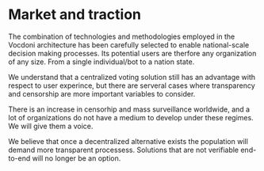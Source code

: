 # Market and traction

The combination of technologies and methodologies employed in the Vocdoni architecture has been carefully selected to enable national-scale decision making processes. Its potential users are therfore any organization of any size. From a single individual/bot to a nation state.

We understand that a centralized voting solution still has an advantage with respect to user experince, but there are serveral cases where transparency and censorship are more important variables to consider.

There is an increase in censorhip and mass surveillance worldwide, and a lot of organizations do not have a medium to develop under these regimes. We will give them a voice.

We believe that once a decentralized alternative exists the population will demand more transparent processess. Solutions that are not verifiable end-to-end will no longer be an option.